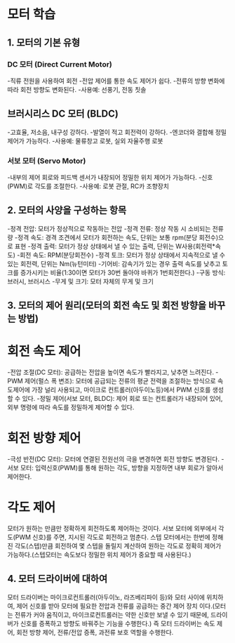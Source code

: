 # 모터 학습
## 1. 모터의 기본 유형
### DC 모터 (Direct Current Motor)
-직류 전원을 사용하여 회전
-전압 제어를 통한 속도 제어가 쉽다.
-전류의 방향 변화에 따라 회전 방향도 변화된다.
-사용예: 선풍기, 전동 칫솔
## 브러시리스 DC 모터 (BLDC)
-고효율, 저소음, 내구성 강하다.
-발열이 적고 회전력이 강하다.
-엔코더와 결합해 정밀 제어가 가능하다.
-사용예: 물류창고 로봇, 실외 자율주행 로봇
### 서보 모터 (Servo Motor)
-내부의 제어 회로와 피드백 센서가 내장되어 정밀한 위치 제어가 가능하다.
-신호(PWM)로 각도를 조절한다.
-사용예: 로봇 관절, RC카 조향장치

## 2. 모터의 사양을 구성하는 항목
-정격 전압: 모터가 정상적으로 작동하는 전압
-정격 전류: 정상 작동 시 소비되는 전류량
-정격 속도: 경격 조견에서 모터가 회전하는 속도, 단위는 보통 rpm(분당 회전수)으로 표현
-정격 출력: 모터가 정상 상태에서 낼 수 있는 출력, 단위는 W사용(회전력*속도)
-회전 속도: RPM(분당회전수)
-정격 토크: 모터가 정상 상태에서 지속적으로 낼 수 있는 회전력, 단위는 Nm(뉴턴미터)
-기어비: 감속기가 있는 경우 출력 속도를 낮추고 토크를 증가시키는 비율(1:30이면 모터가 30번 돌아야 바퀴가 1번회전한다.)
-구동 방식: 브러시, 브러시스
-무게 및 크기: 모터 자체의 무게 및 크기

## 3. 모터의 제어 원리(모터의 회전 속도 및 회전 방향을 바꾸는 방법)
# 회전 속도 제어
-전압 조절(DC 모터): 공급하는 전압을 높이면 속도가 빨라지고, 낮추면 느려진다.
-PWM 제어(펄스 폭 변조): 모터에 공급되는 전류의 평균 전력을 조절하는 방식으로 속도제어에 가장 널리 사용되고, 마이크로 컨트롤러(아두이노등)에서 PWM 신호를 생성할 수 있다.
-정밀 제어(서보 모터, BLDC): 제어 회로 또는 컨트롤러가 내장되어 있어, 외부 명령에 따라 속도를 정밀하게 제어할 수 있다.
# 회전 방향 제어
-극성 반전(DC 모터): 모터에 연결된 전원선의 극을 변경하면 회전 방향도 변경된다.
-서보 모터: 입력신호(PWM)를 통해 원하는 각도, 방향을 지정하면 내부 회로가 알아서 제어한다.
# 각도 제어
모터가 원하는 만큼만 정확하게 회전하도록 제어하는 것이다.
서보 모터에 외부에서 각도(PWM 신호)를 주면, 지시된 각도로 회전하고 멈춘다.
스텝 모터에서는 한번에 정해진 각도(스텝)만큼 회전하여 몇 스텝을 돌릴지 계산하여 원하는 각도로 정확히 제어가 가능하다.(스텝모터는 속도보다 정밀한 위치 제어가 중요할 때 사용된다.)

## 4. 모터 드라이버에 대하여
모터 드라이버는 마이크로컨트롤러(아두이노, 라즈베리파이 등)와 모터 사이에 위치하여, 제어 신호를 받아 모터에 필요한 전압과 전류를 공급하는 중간 제어 장치 이다.(모터는 전류가 커야 움직이고, 마이크로컨트롤러는 약한 신호만 보낼 수 있기 때문에, 드라이버가 신호를 증폭하고 방향도 바꿔주는 기능을 수행한다.)
즉 모터 드라이버는 속도 제어, 회전 방향 제어, 전류/전압 증폭, 과전류 보호 역할을 수행한다.

